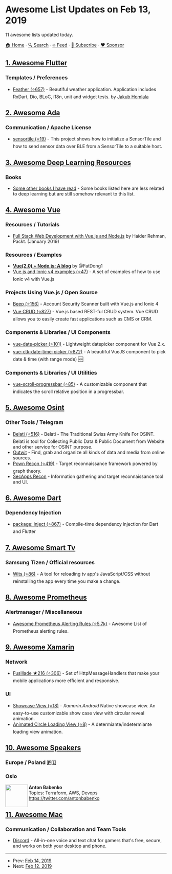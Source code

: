 # Awesome List Updates on Feb 13, 2019

11 awesome lists updated today.

[🏠 Home](/README.md) · [🔍 Search](https://www.trackawesomelist.com/search/) · [🔥 Feed](https://www.trackawesomelist.com/rss.xml) · [📮 Subscribe](https://trackawesomelist.us17.list-manage.com/subscribe?u=d2f0117aa829c83a63ec63c2f&id=36a103854c) · [❤️  Sponsor](https://github.com/sponsors/theowenyoung)



## [1. Awesome Flutter](/content/Solido/awesome-flutter/README.md)

### Templates / Preferences

*   [Feather (⭐657)](https://github.com/jhomlala/feather) <!--stargazers:jhomlala/feather--> - Beautiful weather application. Application includes RxDart, Dio, BLoC, i18n, unit and widget tests. by [Jakub Homlala](https://github.com/jhomlala)

## [2. Awesome Ada](/content/ohenley/awesome-ada/README.md)

### Communication / Apache License

*   [sensortile (⭐19)](https://github.com/morbos/STM32/tree/master/L/L476/sensortile) - This project shows how to initialize a SensorTile and how to send sensor data over BLE from a SensorTile to a suitable host.

## [3. Awesome Deep Learning Resources](/content/guillaume-chevalier/Awesome-Deep-Learning-Resources/README.md)

### Books

*   [Some other books I have read](https://books.google.ca/books?hl=en\&as_coll=4\&num=100\&uid=103409002069648430166\&source=gbs_slider_cls_metadata_4_mylibrary_title) - Some books listed here are less related to deep learning but are still somehow relevant to this list.

## [4. Awesome Vue](/content/vuejs/awesome-vue/README.md)

### Resources / Tutorials

*   [Full Stack Web Development with Vue.js and Node.js](https://www.packtpub.com/web-development/full-stack-web-development-vuejs-and-nodejs-video) by Haider Rehman, Packt. (January 2019)

### Resources / Examples

*   [**Vue(2.0) + Node.js: A blog**](https://github.com/FatDong1/vue-blog) by @FatDong1
*   [Vue.js and Ionic v4 examples (⭐47)](https://github.com/ModusCreateOrg/ionic-vue-examples/) - A set of examples of how to use Ionic v4 with Vue.js

### Projects Using Vue.js / Open Source

*   [Beep (⭐156)](https://github.com/ModusCreateOrg/beep) - Account Security Scanner built with Vue.js and Ionic 4
*   [Vue CRUD (⭐827)](https://github.com/szczepanmasny/vue-crud) - Vue.js based REST-ful CRUD system. Vue CRUD allows you to easily create fast applications such as CMS or CRM.

### Components & Libraries / UI Components

*   [vue-date-picker (⭐101)](https://github.com/8788/vue-date-picker) - Lightweight datepicker component for Vue 2.x.
*   [vue-ctk-date-time-picker (⭐872)](https://github.com/chronotruck/vue-ctk-date-time-picker) - A beautiful VueJS component to pick date & time (with range mode) :new:

### Components & Libraries / UI Utilities

*   [vue-scroll-progressbar (⭐85)](https://github.com/guillaumebriday/vue-scroll-progressbar) - A customizable component that indicates the scroll relative position in a progressbar.

## [5. Awesome Osint](/content/jivoi/awesome-osint/README.md)

### Other Tools / Telegram

*   [Belati (⭐516)](https://github.com/aancw/Belati) - Belati - The Traditional Swiss Army Knife For OSINT. Belati is tool for Collecting Public Data & Public Document from Website and other service for OSINT purpose.
*   [Outwit](http://www.outwit.com) - Find, grab and organize all kinds of data and media from online sources.
*   [Pown Recon (⭐419)](https://github.com/pownjs/pown-recon) - Target reconnaissance framework powered by graph theory.
*   [SecApps Recon](https://secapps.com/market/recon) - Information gathering and target reconnaissance tool and UI.

## [6. Awesome Dart](/content/yissachar/awesome-dart/README.md)

### Dependency Injection

*   [package: inject (⭐867)](https://github.com/google/inject.dart) - Compile-time dependency injection for Dart and Flutter

## [7. Awesome Smart Tv](/content/vitalets/awesome-smart-tv/README.md)

### Samsung Tizen / Official resources

*   [Wits (⭐86)](https://github.com/Samsung/Wits) - A tool for reloading tv app's JavaScript/CSS without reinstalling the app every time you make a change.

## [8. Awesome Prometheus](/content/roaldnefs/awesome-prometheus/README.md)

### Alertmanager / Miscellaneous

*   [Awesome Prometheus Alerting Rules (⭐5.7k)](https://github.com/samber/awesome-prometheus-alerts) - Awesome List of Prometheus alerting rules.

## [9. Awesome Xamarin](/content/XamSome/awesome-xamarin/README.md)

### Network

*   [Fusillade ★216 (⭐306)](https://github.com/reactiveui/Fusillade) - Set of HttpMessageHandlers that make your mobile applications more efficient and responsive.

### UI

*   [Showcase View (⭐18)](https://github.com/DigitalSa1nt/Xama.JTPorts.ShowcaseView) - *Xamarin.Android* Native showcase view. An easy-to-use customizable show case view with circular reveal animation.
*   [Animated Circle Loading View (⭐8)](https://github.com/DigitalSa1nt/Xama.JTPorts.AnimatedCircleLoadingView) - A determiante/indetermiante loading view animation.

## [10. Awesome Speakers](/content/karlhorky/awesome-speakers/README.md)

### Europe / Poland 🇵🇱

### Oslo

<img src="https://github.com/karlhorky/awesome-speakers/raw/main/./avatars/antonbabenko" height="70px" width="70px" align="left" alt="" />

**Anton Babenko**\
Topics: Terraform, AWS, Devops\
<https://twitter.com/antonbabenko>

## [11. Awesome Mac](/content/jaywcjlove/awesome-mac/README.md)

### Communication / Collaboration and Team Tools

*   [Discord](https://discordapp.com/) - All-in-one voice and text chat for gamers that's free, secure, and works on both your desktop and phone.

---

- Prev: [Feb 14, 2019](/content/2019/02/14/README.md)
- Next: [Feb 12, 2019](/content/2019/02/12/README.md)